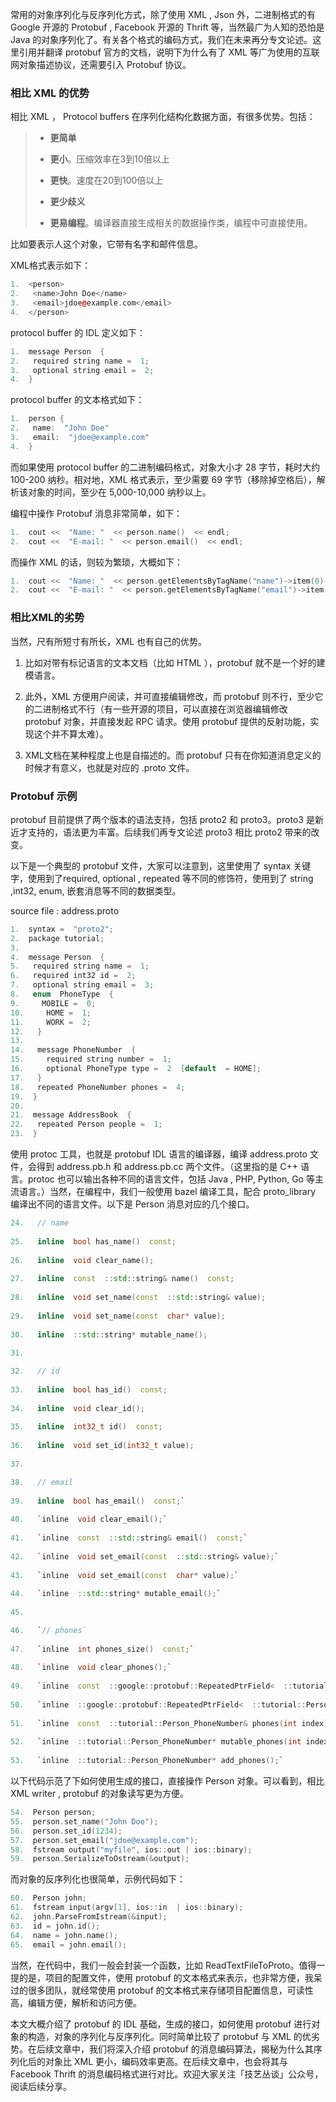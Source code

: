 常用的对象序列化与反序列化方式，除了使用 XML , Json 外，二进制格式的有 Google 开源的 Protobuf , Facebook 开源的 Thrift 等，当然最广为人知的恐怕是 Java 的对象序列化了。有关各个格式的编码方式，我们在未来再分专文论述。这里引用并翻译 protobuf 官方的文档，说明下为什么有了 XML 等广为使用的互联网对象描述协议，还需要引入 Protobuf 协议。

### 相比 XML 的优势

相比 XML ， Protocol buffers 在序列化结构化数据方面，有很多优势。包括：

> -   **更简单**
>     
> -   **更小**。压缩效率在3到10倍以上
>     
> -   **更快**。速度在20到100倍以上
>     
> -   **更少歧义**
>     
> -   **更易编程**。编译器直接生成相关的数据操作类，编程中可直接使用。

比如要表示人这个对象，它带有名字和邮件信息。

XML格式表示如下：
```cpp
1.  <person>
2.   <name>John Doe</name>
3.   <email>jdoe@example.com</email>
4.  </person>
```    

protocol buffer 的 IDL 定义如下：
```cpp
1.  message Person  {
2.   required string name =  1;
3.   optional string email =  2;
4.  }
```

protocol buffer 的文本格式如下：
```cpp
1.  person {
2.   name:  "John Doe"
3.   email:  "jdoe@example.com"
4.  }
```

而如果使用 protocol buffer 的二进制编码格式，对象大小才 28 字节，耗时大约 100-200 纳秒。相对地，XML 格式表示，至少需要 69 字节（移除掉空格后），解析该对象的时间，至少在 5,000-10,000 纳秒以上。

编程中操作 Protobuf 消息非常简单，如下：
```cpp
1.  cout <<  "Name: "  << person.name()  << endl;
2.  cout <<  "E-mail: "  << person.email()  << endl;
```

而操作 XML 的话，则较为繁琐，大概如下：
```cpp
1.  cout <<  "Name: "  << person.getElementsByTagName("name")->item(0)->innerText()  << endl;
2.  cout <<  "E-mail: "  << person.getElementsByTagName("email")->item(0)->innerText()  << endl;
```

### 相比XML的劣势

当然，尺有所短寸有所长，XML 也有自己的优势。

1.  比如对带有标记语言的文本文档（比如 HTML ），protobuf 就不是一个好的建模语言。
    
2.  此外，XML 方便用户阅读，并可直接编辑修改，而 protobuf 则不行，至少它的二进制格式不行（有一些开源的项目，可以直接在浏览器编辑修改 protobuf 对象，并直接发起 RPC 请求。使用 protobuf 提供的反射功能，实现这个并不算太难）。
    
3.  XML文档在某种程度上也是自描述的。而 protobuf 只有在你知道消息定义的时候才有意义，也就是对应的 .proto 文件。

### Protobuf 示例

protobuf 目前提供了两个版本的语法支持，包括 proto2 和 proto3。proto3 是新近才支持的，语法更为丰富。后续我们再专文论述 proto3 相比 proto2 带来的改变。

以下是一个典型的 protobuf 文件，大家可以注意到，这里使用了 syntax 关键字，使用到了required, optional , repeated 等不同的修饰符，使用到了 string ,int32, enum, 嵌套消息等不同的数据类型。

source file : address.proto
```cpp
1.  syntax =  "proto2";
2.  package tutorial;
3. 
4.  message Person  {
5.   required string name =  1;
6.   required int32 id =  2;
7.   optional string email =  3;
8.   enum  PhoneType  {
9.     MOBILE =  0;
10.     HOME =  1;
11.     WORK =  2;
12.   }
13. 
14.   message PhoneNumber  {
15.     required string number =  1;
16.     optional PhoneType type =  2  [default  = HOME];
17.   }
18.   repeated PhoneNumber phones =  4;
19.  }
20. 
21.  message AddressBook  {
22.   repeated Person people =  1;
23.  }
```

使用 protoc 工具，也就是 protobuf IDL 语言的编译器，编译 address.proto 文件，会得到 address.pb.h 和 address.pb.cc 两个文件。（这里指的是 C++ 语言。protoc 也可以输出各种不同的语言文件，包括 Java , PHP, Python, Go 等主流语言。）当然，在编程中，我们一般使用 bazel 编译工具，配合 proto_library 编译出不同的语言文件。以下是 Person 消息对应的几个接口。
```cpp
24.   // name
    
25.   inline  bool has_name()  const;
    
26.   inline  void clear_name();
    
27.   inline  const  ::std::string& name()  const;
    
28.   inline  void set_name(const  ::std::string& value);
    
29.   inline  void set_name(const  char* value);
    
30.   inline  ::std::string* mutable_name();
    
31.  

32.   // id
    
33.   inline  bool has_id()  const;
    
34.   inline  void clear_id();
    
35.   inline  int32_t id()  const;
    
36.   inline  void set_id(int32_t value);
    
37.  

38.   // email
    
39.   inline  bool has_email()  const;`
    
40.   `inline  void clear_email();`
    
41.   `inline  const  ::std::string& email()  const;`
    
42.   `inline  void set_email(const  ::std::string& value);`
    
43.   `inline  void set_email(const  char* value);`
    
44.   `inline  ::std::string* mutable_email();`
    
45.  

46.   `// phones`
    
47.   `inline  int phones_size()  const;`
    
48.   `inline  void clear_phones();`
    
49.   `inline  const  ::google::protobuf::RepeatedPtrField<  ::tutorial::Person_PhoneNumber  >& phones()  const;`
    
50.   `inline  ::google::protobuf::RepeatedPtrField<  ::tutorial::Person_PhoneNumber  >* mutable_phones();`
    
51.   `inline  const  ::tutorial::Person_PhoneNumber& phones(int index)  const;`
    
52.   `inline  ::tutorial::Person_PhoneNumber* mutable_phones(int index);`
    
53.   `inline  ::tutorial::Person_PhoneNumber* add_phones();`
```

以下代码示范了下如何使用生成的接口，直接操作 Person 对象。可以看到，相比 XML writer , protobuf 的对象读写更为方便。
```cpp
54.  Person person;
55.  person.set_name("John Doe");
56.  person.set_id(1234);
57.  person.set_email("jdoe@example.com");
58.  fstream output("myfile", ios::out | ios::binary);
59.  person.SerializeToOstream(&output);
```

而对象的反序列化也很简单，示例代码如下：  
```cpp
60.  Person john;
61.  fstream input(argv[1], ios::in  | ios::binary);
62.  john.ParseFromIstream(&input);
63.  id = john.id();
64.  name = john.name();
65.  email = john.email();
```

当然，在代码中，我们一般会封装一个函数，比如 ReadTextFileToProto。值得一提的是，项目的配置文件，使用 protobuf 的文本格式来表示，也非常方便，我呆过的很多团队，就经常使用 protobuf 的文本格式来存储项目配置信息，可读性高，编辑方便，解析和访问方便。

本文大概介绍了 protobuf 的 IDL 基础，生成的接口，如何使用 protobuf 进行对象的构造，对象的序列化与反序列化。同时简单比较了 protobuf 与 XML 的优劣势。在后续文章中，我们将深入介绍 protobuf 的消息编码算法，揭秘为什么其序列化后的对象比 XML 更小，编码效率更高。在后续文章中，也会将其与 Facebook Thrift 的消息编码格式进行对比。欢迎大家关注「技艺丛谈」公众号，阅读后续分享。

<!--stackedit_data:
eyJoaXN0b3J5IjpbLTI0OTg4MTk3OF19
-->